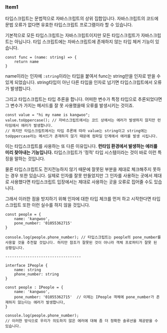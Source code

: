 ###  Item1

타입스크립트는 문법적으로 자바스크립트의 상위 집합입니다. 자바스크립트의 코드에 문법 오류가 없다면 유효한 타입스크립트 프로그램이라 할 수 있습니다.

기본적으로 모든 타입스크립트는 자바스크립트이지만 모든 타입스크립트가 자바스크립트는 아닙니다. 타입 스크립트에는 자바스크립트에 존재하지 않는 타입 체커 기능이 있습니다. 

```tsx
const func = (name: string) => {
    return name
}
```

name이라는 인자에 `:string`이라는 타입을 붙여서 func는 string만을 인자로 받을 수 있게 되었습니다. string타입이 아닌 다른 타입을 인자로 넘기면 타입스크립트에서 오류가 발생합니다.

그리고 타입스크립트는 타입 추론을 합니다. 어떠한 변수가 특정 타입으로 추론되었다면 그 변수가 가지는 메서드를 잘 못 사용했을때 오류를 발생시키는 것이죠.

```tsx
const value = "hi my name is kangwoo";
value.toUppercase(); // 자바스크립트에서는 코드 상에서는 에러가 발생하지 않지만 런타임에서 에러가 발생합니다.
// 하지만 타입스크립트에서는 타입 추론에 따라 value는 string이고 string에는 toUppercase라는 메서드가 존재하지 않기 때문에 컴파일 단계에서 에러를 발생 시킵니다.
```

이는 타입스크립트를 사용하는 또 다른 이유입니다. **런타임 환경에서 발생하는 에러를 미리 찾아내는 기능입니다.** 타입스크립트가 '정적' 타입 시스템이라는 것이 바로 이런 특징을 말하는 것입니다. 

물론 타입스크립트도 전지전능하지 않기 때문에 잘못된 부분을 제대로 체크해주지 못하는 경우 또한 있습니다. 실제로 인자를 잘못 만들었지만 그 인자를 사용하는 곳에서 제대로 사용했다면 타입스크립트 입장에서는 제대로 사용하는 곳을 오류로 집어줄 수도 있습니다.

그래서 이러한 점을 방지하기 위해 인자에 대한 타입 체크를 먼저 하고 시작한다면 타입스크립트 또한 이런 실수를 하지 않을 것입니다.

```tsx
const people = {
    name: 'kangwoo',
    pone_number: '01055362715'
}

console.log(people.phone_number); // 타입스크립트는 people의 pone_number를 사용할 것을 추천할 것입니다. 하지만 참조가 잘못된 것이 아니라 객체 프로퍼티가 잘못 된 상황입니다.

----------------------------------

interface IPeople {
    name: string
    phone_number: string
}

const people : IPeople = {
    name: 'kangwoo',
    pone_number: '01055362715'  // 이제는 IPeople 객체에 pone_number가 존재하지 않는다는 에러가 발생합니다,
}

console.log(people.phone_number);
// 이러한 방식으로 우리가 의도하지 않은 에러에 대해 좀 더 정확한 솔루션을 제공받을 수 있습니다.
```

